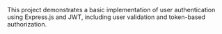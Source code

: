 This project demonstrates a basic implementation of user authentication using Express.js and JWT, including user validation and token-based authorization.
